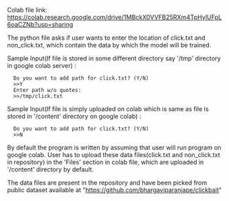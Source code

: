 Colab file link: https://colab.research.google.com/drive/1MBckX0VVFB25RXm4TpHylUFpL6oaCZNb?usp=sharing

The python file asks if user wants to enter the location of click.txt and non_click.txt, which contain the data by which the model will be trained.

Sample Input(If file is stored in some different directory say '/tmp' directory in google colab server) :
      
      Do you want to add path for click.txt? (Y/N)
      >>Y
      Enter path w/o quotes:
      >>/tmp/click.txt
      
Sample Input(If file is simply uploaded on colab which is same as file is stored in '/content' directory on google colab) :
      
      Do you want to add path for click.txt? (Y/N)
      >>N

By default the program is written by assuming that user will run program on google colab. User has to upload these data files(click.txt and non_click.txt in repository) in the 'Files' section in colab file,
which are uploaded in '/content' directory by default.

The data files are present in the repository and have been picked from public dataset available at "https://github.com/bhargaviparanjape/clickbait"
